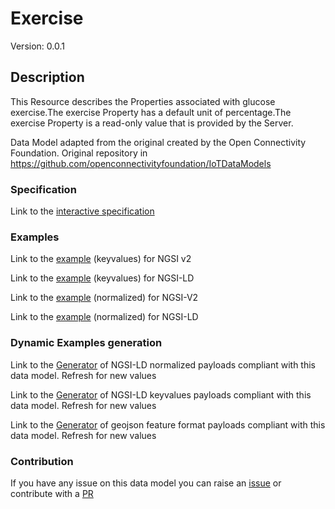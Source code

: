 # Exercise
Version: 0.0.1

## Description 

This Resource describes the Properties associated with glucose exercise.The exercise Property has a default unit of percentage.The exercise Property is a read-only value that is provided by the Server.

Data Model adapted from the original created by the Open Connectivity Foundation. Original repository in https://github.com/openconnectivityfoundation/IoTDataModels
### Specification

Link to the [interactive specification](https://swagger.lab.fiware.org/?url=https://smart-data-models.github.io/dataModel.OCF/Exercise/swagger.yaml)
### Examples

Link to the [example](https://smart-data-models.github.io/dataModel.OCF/Exercise/examples/example.json) (keyvalues) for NGSI v2

Link to the [example](https://smart-data-models.github.io/dataModel.OCF/Exercise/examples/example.jsonld) (keyvalues) for NGSI-LD

Link to the [example](https://smart-data-models.github.io/dataModel.OCF/Exercise/examples/example-normalized.json) (normalized) for NGSI-V2

Link to the [example](https://smart-data-models.github.io/dataModel.OCF/Exercise/examples/example-normalized.jsonld) (normalized) for NGSI-LD
### Dynamic Examples generation

Link to the [Generator](https://smartdatamodels.org/extra/ngsi-ld_generator.php?schemaUrl=https://raw.githubusercontent.com/smart-data-models/dataModel.OCF/master/Exercise/schema.json&email=info@smartdatamodels.org) of NGSI-LD normalized payloads compliant with this data model. Refresh for new values

Link to the [Generator](https://smartdatamodels.org/extra/ngsi-ld_generator_keyvalues.php?schemaUrl=https://raw.githubusercontent.com/smart-data-models/dataModel.OCF/master/Exercise/schema.json&email=info@smartdatamodels.org) of NGSI-LD keyvalues payloads compliant with this data model. Refresh for new values

Link to the [Generator](https://smartdatamodels.org/extra/geojson_features_generator.php?schemaUrl=https://raw.githubusercontent.com/smart-data-models/dataModel.OCF/master/Exercise/schema.json&email=info@smartdatamodels.org) of geojson feature format payloads compliant with this data model. Refresh for new values
### Contribution

 If you have any issue on this data model you can raise an [issue](https://github.com/smart-data-models/dataModel.OCF/issues)  or contribute with a [PR](https://github.com/smart-data-models/dataModel.OCF/pulls)